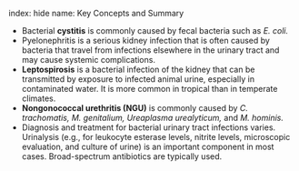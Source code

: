 index: hide
name: Key Concepts and Summary

  * Bacterial  **cystitis** is commonly caused by fecal bacteria such as  *E. coli.*
  * Pyelonephritis is a serious kidney infection that is often caused by bacteria that travel from infections elsewhere in the urinary tract and may cause systemic complications.
  *  **Leptospirosis** is a bacterial infection of the kidney that can be transmitted by exposure to infected animal urine, especially in contaminated water. It is more common in tropical than in temperate climates.
  *  **Nongonococcal urethritis (NGU)** is commonly caused by  *C. trachomatis, M. genitalium, Ureaplasma urealyticum,* and  *M. hominis.*
  * Diagnosis and treatment for bacterial urinary tract infections varies. Urinalysis (e.g., for leukocyte esterase levels, nitrite levels, microscopic evaluation, and culture of urine) is an important component in most cases. Broad-spectrum antibiotics are typically used.
